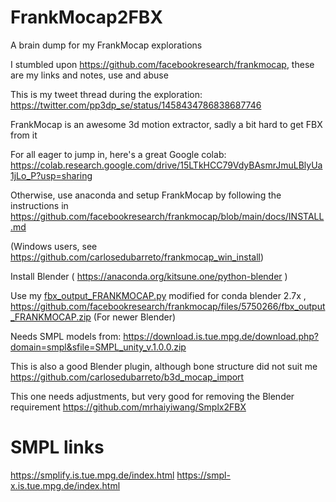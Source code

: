 # FrankMocap2FBX
A brain dump for my FrankMocap explorations

I stumbled upon https://github.com/facebookresearch/frankmocap, these are my links and notes, use and abuse

This is my tweet thread during the exploration: https://twitter.com/pp3dp_se/status/1458434786838687746

FrankMocap is an awesome 3d motion extractor, sadly a bit hard to get FBX from it

For all eager to jump in, here's a great Google colab:  https://colab.research.google.com/drive/15LTkHCC79VdyBAsmrJmuLBlyUa1jLo_P?usp=sharing

Otherwise, use anaconda and setup FrankMocap by following the instructions in https://github.com/facebookresearch/frankmocap/blob/main/docs/INSTALL.md

(Windows users, see https://github.com/carlosedubarreto/frankmocap_win_install)

Install Blender ( https://anaconda.org/kitsune.one/python-blender )

Use my [fbx_output_FRANKMOCAP.py](fbx_output_FRANKMOCAP.py) modified for conda blender 2.7x , https://github.com/facebookresearch/frankmocap/files/5750266/fbx_output_FRANKMOCAP.zip (For newer Blender)

Needs SMPL models from: https://download.is.tue.mpg.de/download.php?domain=smpl&sfile=SMPL_unity_v.1.0.0.zip

This is also a good Blender plugin, although bone structure did not suit me https://github.com/carlosedubarreto/b3d_mocap_import

This one needs adjustments, but very good for removing the Blender requirement
https://github.com/mrhaiyiwang/Smplx2FBX

# SMPL links
https://smplify.is.tue.mpg.de/index.html
https://smpl-x.is.tue.mpg.de/index.html
